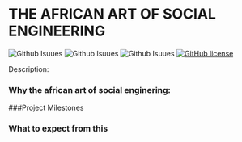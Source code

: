 # THE AFRICAN ART OF SOCIAL ENGINEERING
![Github Isuues](https://img.shields.io/github/issues/nerdlet/The-african-art-of-social-engineering.svg)
![Github Isuues](https://img.shields.io/github/forks/nerdlet/The-african-art-of-social-engineering.svg)
![Github Isuues](https://img.shields.io/github/stars/nerdlet/The-african-art-of-social-engineering.svg)
[![GitHub license](https://img.shields.io/github/license/nerdlet/The-african-art-of-social-engineering.svg)](https://github.com/nerdlet/The-african-art-of-social-engineering/blob/master/LICENCE.md)



Description:

### Why the african art of social enginering:

###Project Milestones

### What to expect from this

